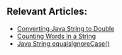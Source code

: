 ## Relevant Articles:

- [Converting Java String to Double](https://www.baeldung.com/java-string-to-double)
- [Counting Words in a String](https://www.baeldung.com/java-word-counting)
- [Java String equalsIgnoreCase()](https://www.baeldung.com/java-string-equalsignorecase)
